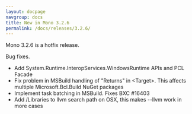 ```yaml
---
layout: docpage
navgroup: docs
title: New in Mono 3.2.6
permalink: /docs/releases/3.2.6/
---
```


Mono 3.2.6 is a hotfix release.

Bug fixes.

-   Add System.Runtime.InteropServices.WindowsRuntime APIs and PCL Facade
-   Fix problem in MSBuild handling of "Returns" in \<Target\>. This affects multiple Microsoft.Bcl.Build NuGet packages
-   Implement task batching in MSBuild. Fixes BXC \#16403
-   Add /Libraries to llvm search path on OSX, this makes --llvm work in more cases
